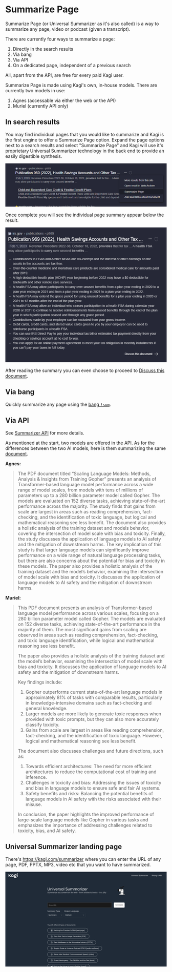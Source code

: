 # Summarize Page
Summarize Page (or Universal Summarizer as it's also called) is a way to summarize any page, video or podcast (given a transcript).

There are currently four ways to summarize a page:

1. Directly in the search results
2. Via bang
3. Via API
4. On a dedicated page, independent of a previous search

All, apart from the API, are free for every paid Kagi user.

Summarize Page is made using Kagi's own, in-house models. There are currently two models in use:
1. Agnes (accessable via either the web or the API)
2. Muriel (currently API only)

## In search results

You may find individual pages that you would like to summarize and Kagi is the first engine to offer a Summarize Page option. Expand the page options next to a search results and select "Summarize Page" and Kagi will use it's proprietary Universal Summarizer technology in the back end to provide an easily digestible synthesis.

![Summarize Page](media/summarize_page.png)

Once complete you will see the individual page summary appear below the result.

![Summarized Page](media/summarized_page.png)

After reading the summary you can even choose to proceed to [Discuss this document](./ask-questions.md).

## Via bang

Quickly summarize any page using the [bang `!sum`](../features/bangs.md#universal-summarizer).

## Via API
See [Summarizer API](../api/summarizer.md) for more details.

As mentioned at the start, two models are offered in the API. As for the differences between the two AI models, here is them summarizing the same [document](https://arxiv.org/pdf/2112.11446.pdf).

**Agnes:**

> The PDF document titled “Scaling Language Models: Methods, Analysis & Insights from Training Gopher” presents an analysis of Transformer-based language model performance across a wide range of model scales, from models with tens of millions of parameters up to a 280 billion parameter model called Gopher. The models are evaluated on 152 diverse tasks, achieving state-of-the-art performance across the majority. The study finds that gains from scale are largest in areas such as reading comprehension, fact-checking, and the identification of toxic language, but logical and mathematical reasoning see less benefit. The document also provides a holistic analysis of the training dataset and models behavior, covering the intersection of model scale with bias and toxicity. Finally, the study discusses the application of language models to AI safety and the mitigation of downstream harms. The key implication of this study is that larger language models can significantly improve performance on a wide range of natural language processing tasks, but there are also concerns about the potential for bias and toxicity in these models.
> The paper also provides a holistic analysis of the training dataset and the model’s behavior, examining the intersection of model scale with bias and toxicity. It discusses the application of language models to AI safety and the mitigation of downstream harms.

**Muriel:**

> This PDF document presents an analysis of Transformer-based language model performance across various scales, focusing on a 280 billion parameter model called Gopher. The models are evaluated on 152 diverse tasks, achieving state-of-the-art performance in the majority of them. The most significant gains from scaling are observed in areas such as reading comprehension, fact-checking, and toxic language identification, while logical and mathematical reasoning see less benefit.
>
> The paper also provides a holistic analysis of the training dataset and the model’s behavior, examining the intersection of model scale with bias and toxicity. It discusses the application of language models to AI safety and the mitigation of downstream harms.
>
> Key findings include:
> 1. Gopher outperforms current state-of-the-art language models in approximately 81% of tasks with comparable results, particularly in knowledge-intensive domains such as fact-checking and general knowledge.
> 2. Larger models are more likely to generate toxic responses when provided with toxic prompts, but they can also more accurately classify toxicity.
> 3. Gains from scale are largest in areas like reading comprehension, fact-checking, and the identification of toxic language. However, logical and mathematical reasoning see less benefit.
>
> The document also discusses challenges and future directions, such as:
> 1. Towards efficient architectures: The need for more efficient architectures to reduce the computational cost of training and inference.
> 2. Challenges in toxicity and bias: Addressing the issues of toxicity and bias in language models to ensure safe and fair AI systems.
> 3. Safety benefits and risks: Balancing the potential benefits of language models in AI safety with the risks associated with their misuse.
>
> In conclusion, the paper highlights the improved performance of large-scale language models like Gopher in various tasks and emphasizes the importance of addressing challenges related to toxicity, bias, and AI safety.

## Universal Summarizer landing page

There's <https://kagi.com/summarizer> where you can enter the URL of any page, PDF, PPTX, MP3, video etc that you want to have summarized.

![Universal Summarizer landing page](media/universal-summarizer_landing_page.png)
